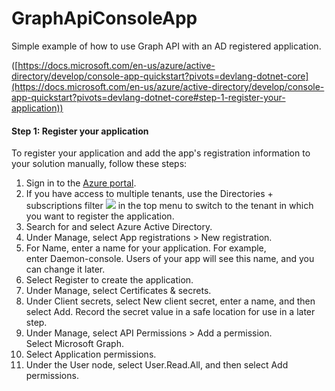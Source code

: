 # GraphApiConsoleApp
Simple example of how to use Graph API with an AD registered application.

([https://docs.microsoft.com/en-us/azure/active-directory/develop/console-app-quickstart?pivots=devlang-dotnet-core](https://docs.microsoft.com/en-us/azure/active-directory/develop/console-app-quickstart?pivots=devlang-dotnet-core#step-1-register-your-application))
#### Step 1: Register your application

To register your application and add the app's registration information to your solution manually, follow these steps:

1.  Sign in to the [Azure portal](https://portal.azure.com/).
2.  If you have access to multiple tenants, use the Directories + subscriptions filter ![](https://docs.microsoft.com/en-us/azure/active-directory/develop/media/common/portal-directory-subscription-filter.png) in the top menu to switch to the tenant in which you want to register the application.
3.  Search for and select Azure Active Directory.
4.  Under Manage, select App registrations > New registration.
5.  For Name, enter a name for your application. For example, enter Daemon-console. Users of your app will see this name, and you can change it later.
6.  Select Register to create the application.
7.  Under Manage, select Certificates & secrets.
8.  Under Client secrets, select New client secret, enter a name, and then select Add. Record the secret value in a safe location for use in a later step.
9.  Under Manage, select API Permissions > Add a permission. Select Microsoft Graph.
10. Select Application permissions.
11. Under the User node, select User.Read.All, and then select Add permissions.
